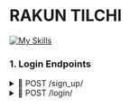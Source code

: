 # RAKUN TILCHI 

[![My Skills](https://skillicons.dev/icons?i=python,django,docker,postgres,flutter,react)](https://skillicons.dev) 

### 1. Login Endpoints 
<details>
<summary> 📌 POST /sign_up/ </summary>
### Sign Up Endpoint
</details>

<details>
<summary> 📌 POST /login/ </summary>
### Login Endpoint
  
> Request body: 
```json
{
  "login": "fjuraev",
  "password": "Ewing0605"
}
```

> Response (200): 
```json
{
 "user_id": 233
 "user_name": "Firuz Juraev"
}
```
</details>
